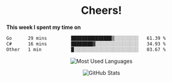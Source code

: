 <h1 align="center">Cheers!</h1>

**This week I spent my time on**
<!--START_SECTION:waka-->

```txt
Go      29 mins         ███████████████▒░░░░░░░░░   61.39 %
C#      16 mins         ████████▓░░░░░░░░░░░░░░░░   34.93 %
Other   1 min           █░░░░░░░░░░░░░░░░░░░░░░░░   03.67 %
```

<!--END_SECTION:waka-->

<p align="center"><img src="https://github-readme-stats.vercel.app/api/top-langs/?username=thnkrn&layout=compact&hide=html&theme=tokyonight" alt="Most Used Languages" /></p>

<p align="center"><img src="https://github-readme-stats.vercel.app/api?username=thnkrn&show_icons=true&count_private=true&theme=tokyonight&show=reviews&hide_rank=false&rank_icon=github" alt="GitHub Stats" /></p>

<!-- <p align="center"><a href="https://wakatime.com"><img src="https://wakatime.com/share/@thnkrn/40092326-d1bd-471b-89da-9a7c63939402.png" /></p>
 -->
